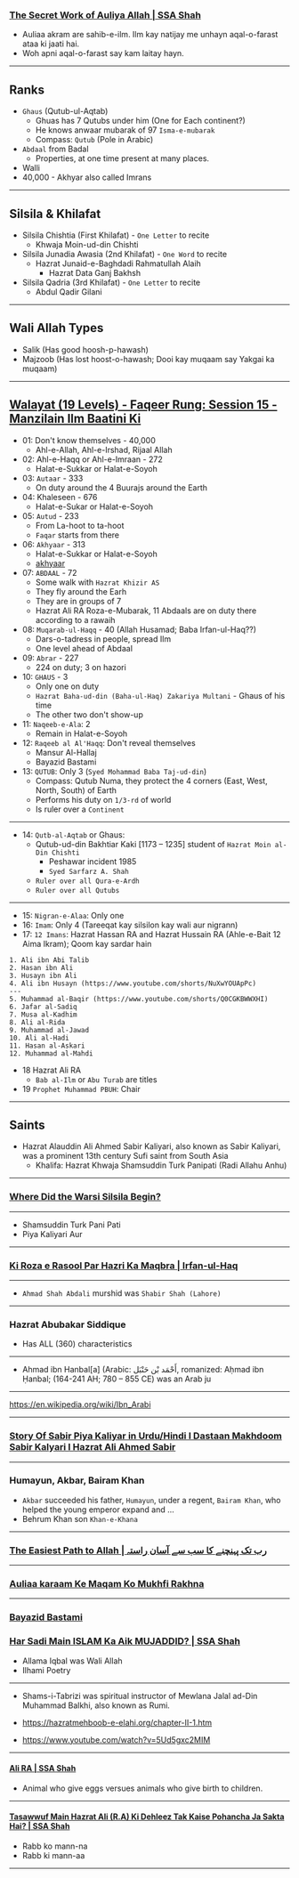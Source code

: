 ### [The Secret Work of Auliya Allah | SSA Shah](https://www.youtube.com/watch?v=q4mFuGygFps)
* Auliaa akram are sahib-e-ilm. Ilm kay natijay me unhayn aqal-o-farast ataa ki jaati hai.
* Woh apni aqal-o-farast say kam laitay hayn.

***

## Ranks
* `Ghaus` (Qutub-ul-Aqtab)
    * Ghuas has 7 Qutubs under him (One for Each continent?)
    * He knows anwaar mubarak of 97 `Isma-e-mubarak`
   * Compass: `Qutub` (Pole in Arabic)
* `Abdaal` from Badal
   * Properties, at one time present at many places.
* Walli
* 40,000 - Akhyar also called Imrans

***

## Silsila & Khilafat
* Silsila Chishtia (First Khilafat) - `One Letter` to recite
    * Khwaja Moin-ud-din Chishti 
* Silsila Junadia Awasia (2nd Khilafat) - `One Word` to recite
    * Hazrat Junaid-e-Baghdadi Rahmatullah Alaih
       * Hazrat Data Ganj Bakhsh 
* Silsila Qadria (3rd Khilafat) - `One Letter` to recite
   * Abdul Qadir Gilani

***

## Wali Allah Types
* Salik (Has good hoosh-p-hawash)
* Majzoob (Has lost hoost-o-hawash; Dooi kay muqaam say Yakgai ka muqaam)

***

## [Walayat (19 Levels) - Faqeer Rung: Session 15 - Manzilain Ilm Baatini Ki](https://www.youtube.com/watch?v=Y0OyNP3Z9XY)
* 01: Don't know themselves - 40,000
   * Ahl-e-Allah, Ahl-e-Irshad, Rijaal Allah
* 02: Ahl-e-Haqq or Ahl-e-Imraan - 272
   * Halat-e-Sukkar or Halat-e-Soyoh 
* 03: `Autaar` - 333
   * On duty around the 4 Buurajs around the Earth 
* 04: Khaleseen - 676
   * Halat-e-Sukar or Halat-e-Soyoh 
* 05: `Autud` - 233
   * From La-hoot to ta-hoot
   * `Faqar` starts from there
* 06: `Akhyaar` - 313
   * Halat-e-Sukkar or Halat-e-Soyoh
   * [akhyaar](https://quran.com/38/48)
* 07: `ABDAAL` - 72
   * Some walk with `Hazrat Khizir AS`
   * They fly around the Earh
   * They are in groups of 7
   * Hazrat Ali RA Roza-e-Mubarak, 11 Abdaals are on duty there according to a rawaih 
* 08: `Muqarab-ul-Haqq` - 40 (Allah Husamad; Baba Irfan-ul-Haq??)
   * Dars-o-tadress in people, spread Ilm
   * One level ahead of Abdaal 
* 09: `Abrar` - 227
   * 224 on duty; 3 on hazori
* 10: `GHAUS` - 3
   * Only one on duty
   * `Hazrat Baha-ud-din (Baha-ul-Haq) Zakariya Multani` - Ghaus of his time
   * The other two don't show-up
* 11: `Naqeeb-e-Ala`: 2
   * Remain in Halat-e-Soyoh
* 12: `Raqeeb al Al'Haqq`: Don't reveal themselves
   * Mansur Al-Hallaj
   * Bayazid Bastami 
* 13: `QUTUB`: Only 3 (`Syed Mohammad Baba Taj-ud-din`)
   * Compass: Qutub Numa, they protect the 4 corners (East, West, North, South) of Earth
   * Performs his duty on `1/3-rd` of world
   * Is ruler over a `Continent`

***

* 14: `Qutb-al-Aqtab` or Ghaus:
   * Qutub-ud-din Bakhtiar Kaki [1173 – 1235] student of `Hazrat Moin al-Din Chishti`
      * Peshawar incident 1985
      * `Syed Sarfarz A. Shah`
   * `Ruler over all Qura-e-Ardh`   
   * `Ruler over all Qutubs`

***

* 15: `Nigran-e-Alaa`: Only one
* 16: `Imam`: Only 4 (Tareeqat kay silsilon kay wali aur nigrann)
* 17: `12 Imans`: Hazrat Hassan RA and Hazrat Hussain RA (Ahle-e-Bait 12 Aima Ikram); Qoom kay sardar hain
```
1. Ali ibn Abi Talib
2. Hasan ibn Ali
3. Husayn ibn Ali
4. Ali ibn Husayn (https://www.youtube.com/shorts/NuXwYOUApPc)
---
5. Muhammad al-Baqir (https://www.youtube.com/shorts/Q0CGKBWWXHI)
6. Jafar al-Sadiq
7. Musa al-Kadhim
8. Ali al-Rida
9. Muhammad al-Jawad
10. Ali al-Hadi
11. Hasan al-Askari
12. Muhammad al-Mahdi
```
* 18 Hazrat Ali RA
   * `Bab al-Ilm` or `Abu Turab` are titles
* 19  `Prophet Muhammad PBUH`: Chair

***

## Saints
* Hazrat Alauddin Ali Ahmed Sabir Kaliyari, also known as Sabir Kaliyari, was a prominent 13th century Sufi saint from South Asia
   * Khalifa: Hazrat Khwaja Shamsuddin Turk Panipati (Radi Allahu Anhu)

***

### [Where Did the Warsi Silsila Begin?](https://www.youtube.com/watch?v=PJtoqRSXrVI)

***

* Shamsuddin Turk Pani Pati
* Piya Kaliyari Aur 

***

### [Ki Roza e Rasool Par Hazri Ka Maqbra | Irfan-ul-Haq](https://www.youtube.com/)

***

* `Ahmad Shah Abdali` murshid was `Shabir Shah (Lahore)`

***

### Hazrat Abubakar Siddique
* Has ALL (360) characteristics

***

* Ahmad ibn Hanbal[a] (Arabic: أَحْمَد بْن حَنْبَل, romanized: Aḥmad ibn Ḥanbal; (164-241 AH; 780 – 855 CE) was an Arab ju

***

https://en.wikipedia.org/wiki/Ibn_Arabi

***

### [Story Of Sabir Piya Kaliyar in Urdu/Hindi I Dastaan Makhdoom Sabir Kalyari I Hazrat Ali Ahmed Sabir](https://www.youtube.com/watch?v=aM_CoyQiMFk)

***

### Humayun, Akbar, Bairam Khan
* `Akbar` succeeded his father, `Humayun`, under a regent, `Bairam Khan`, who helped the young emperor expand and ...
* Behrum Khan son `Khan-e-Khana`
  
***

### [The Easiest Path to Allah | رب تک پہنچنے کا سب سے آسان راستہ](https://www.youtube.com/watch?v=5Ud5gxc2MIM)

***

### [Auliaa karaam Ke Maqam Ko Mukhfi Rakhna](https://www.youtube.com/shorts/KE8Vflz_cpQ)

***

### [Bayazid Bastami](https://www.instagram.com/reel/DNLSYUaO112/habits-of-hazrat-syed-yaqoob-ali-shah-ra-%D8%AD%D8%B6%D8%B1%D8%AA-%D8%B3%DB%8C%D8%AF-%DB%8C%D8%B9%D9%82%D9%88%D8%A8-%D8%B9%D9%84%DB%8C-%D8%B4%D8%A7%DB%81-%D8%B5%D8%A7%D8%AD%D8%A8-%DA%A9%DB%92%D8%B9%D8%A7%D8%AF%D8%A7%D8%AA-%D9%88%D8%A7%D8%B7/)
### [Har Sadi Main ISLAM Ka Aik MUJADDID? | SSA Shah](https://www.youtube.com/watch?v=37PUWKv_Nrc)
* Allama Iqbal was Wali Allah
* Ilhami Poetry

*** 

* Shams-i-Tabrizi was spiritual instructor of Mewlana Jalal ad-Din Muhammad Balkhi, also known as Rumi.

* https://hazratmehboob-e-elahi.org/chapter-II-1.htm

* https://www.youtube.com/watch?v=5Ud5gxc2MIM

***

#### [Ali RA | SSA Shah](https://www.youtube.com/shorts/R932ZSVCots)
* Animal who give eggs versues animals who give birth to children.

***

#### [Tasawwuf Main Hazrat Ali (R.A) Ki Dehleez Tak Kaise Pohancha Ja Sakta Hai? | SSA Shah](https://www.youtube.com/watch?v=mAVhDV7symc)
* Rabb ko mann-na
* Rabb ki mann-aa

*** 
